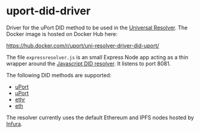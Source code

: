 # uport-did-driver

Driver for the uPort DID method to be used in the [Universal Resolver](https://github.com/decentralized-identity/universal-resolver). The Docker image is hosted on Docker Hub here:

<https://hub.docker.com/r/uport/uni-resolver-driver-did-uport/>

The file `expressresolver.js` is an small Express Node app acting as a thin wrapper around the [Javascript DID resolver](https://github.com/uport-project/did-resolver). It listens to port 8081.

The following DID methods are supported:

* [uPort](https://github.com/uport-project/uport-did-resolver)
* [µPort](https://github.com/uport-project/muport-did-resolver)
* [ethr](https://github.com/uport-project/ethr-did-resolver)
* [eth](https://github.com/uport-project/eth-did-resolver)

The resolver currently uses the default Ethereum and IPFS nodes hosted by [Infura](https://infura.io).
